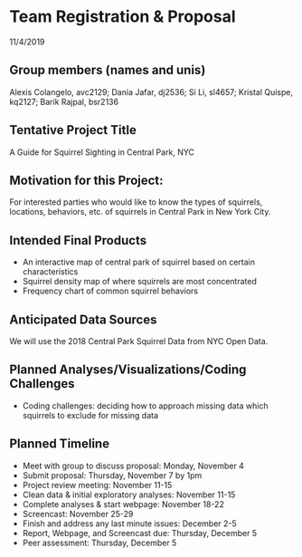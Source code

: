 Team Registration & Proposal
================
11/4/2019

## Group members (names and unis)

Alexis Colangelo, avc2129; Dania Jafar, dj2536; Si Li, sl4657; Kristal
Quispe, kq2127; Barik Rajpal, bsr2136

## Tentative Project Title

A Guide for Squirrel Sighting in Central Park, NYC

## Motivation for this Project:

For interested parties who would like to know the types of squirrels,
locations, behaviors, etc. of squirrels in Central Park in New York
City.

## Intended Final Products

  - An interactive map of central park of squirrel based on certain
    characteristics
  - Squirrel density map of where squirrels are most concentrated
  - Frequency chart of common squirrel behaviors

## Anticipated Data Sources

We will use the 2018 Central Park Squirrel Data from NYC Open Data.

## Planned Analyses/Visualizations/Coding Challenges

  - Coding challenges: deciding how to approach missing data which
    squirrels to exclude for missing data

## Planned Timeline

  - Meet with group to discuss proposal: Monday, November 4
  - Submit proposal: Thursday, November 7 by 1pm
  - Project review meeting: November 11-15
  - Clean data & initial exploratory analyses: November 11-15
  - Complete analyses & start webpage: November 18-22
  - Screencast: November 25-29
  - Finish and address any last minute issues: December 2-5
  - Report, Webpage, and Screencast due: Thursday, December 5
  - Peer assessment: Thursday, December 5
